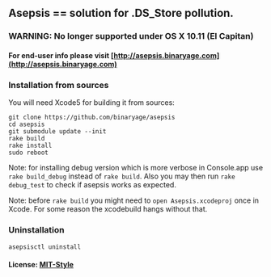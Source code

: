 ## Asepsis == solution for .DS_Store pollution.

### WARNING: No longer supported under OS X 10.11 (El Capitan)

#### For end-user info please visit [http://asepsis.binaryage.com](http://asepsis.binaryage.com)

### Installation from sources

You will need Xcode5 for building it from sources:

    git clone https://github.com/binaryage/asepsis
    cd asepsis
    git submodule update --init
    rake build
    rake install
    sudo reboot

Note: for installing debug version which is more verbose in Console.app use `rake build_debug` instead of `rake build`. Also you may then run `rake debug_test` to check if asepsis works as expected.

Note: before `rake build` you might need to `open Asepsis.xcodeproj` once in Xcode. For some reason the xcodebuild hangs without that.

### Uninstallation

    asepsisctl uninstall

#### License: [MIT-Style](license.txt)
